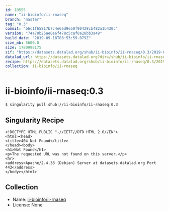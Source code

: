 ```yaml
---
id: 10555
name: "ii-bioinfo/ii-rnaseq"
branch: "master"
tag: "0.3"
commit: "b6c1f65817b7c4e66d9e50f90428cb482a1b430c"
version: "74a70b25ae8e6f478c5caf8a28bb3a49"
build_date: "2019-09-18T08:53:59.079Z"
size_mb: 5600.0
size: 1780998175
sif: "https://datasets.datalad.org/shub/ii-bioinfo/ii-rnaseq/0.3/2019-09-18-b6c1f658-74a70b25/74a70b25ae8e6f478c5caf8a28bb3a49.sif"
datalad_url: https://datasets.datalad.org?dir=/shub/ii-bioinfo/ii-rnaseq/0.3/2019-09-18-b6c1f658-74a70b25/
recipe: https://datasets.datalad.org/shub/ii-bioinfo/ii-rnaseq/0.3/2019-09-18-b6c1f658-74a70b25/Singularity
collection: ii-bioinfo/ii-rnaseq
---
```


# ii-bioinfo/ii-rnaseq:0.3

```bash
$ singularity pull shub://ii-bioinfo/ii-rnaseq:0.3
```

## Singularity Recipe

```singularity
<!DOCTYPE HTML PUBLIC "-//IETF//DTD HTML 2.0//EN">
<html><head>
<title>404 Not Found</title>
</head><body>
<h1>Not Found</h1>
<p>The requested URL was not found on this server.</p>
<hr>
<address>Apache/2.4.38 (Debian) Server at datasets.datalad.org Port 443</address>
</body></html>
```

## Collection

 - Name: [ii-bioinfo/ii-rnaseq](https://github.com/ii-bioinfo/ii-rnaseq)
 - License: None

